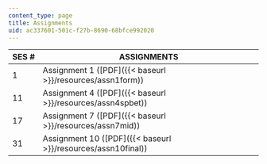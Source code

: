 ```yaml
---
content_type: page
title: Assignments
uid: ac337601-501c-f27b-8690-68bfce992020
---
```


| SES # | ASSIGNMENTS |
| --- | --- |
| 1 | Assignment 1 ([PDF]({{< baseurl >}}/resources/assn1form)) |
| 11 | Assignment 4 ([PDF]({{< baseurl >}}/resources/assn4spbet)) |
| 17 | Assignment 7 ([PDF]({{< baseurl >}}/resources/assn7mid)) |
| 31 | Assignment 10 ([PDF]({{< baseurl >}}/resources/assn10final))